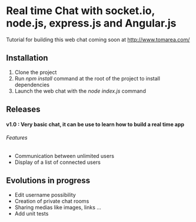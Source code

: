 # Real time Chat with socket.io, node.js, express.js and Angular.js

Tutorial for building this web chat coming soon at http://www.tomarea.com/

## Installation

1. Clone the project
2. Run <i>npm install</i> command at the root of the project to install dependencies
3. Launch the web chat with the <i>node index.js</i> command


## Releases

#### v1.0 : Very basic chat, it can be use to learn how to build a real time app
###### Features
- Communication between unlimited users
- Display of a list of connected users


## Evolutions in progress

- Edit username possibility
- Creation of private chat rooms
- Sharing medias like images, links ...
- Add unit tests


